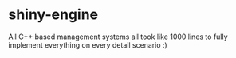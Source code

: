 # shiny-engine
All C++ based management systems all took like 1000 lines to fully implement everything on every detail scenario :)  
